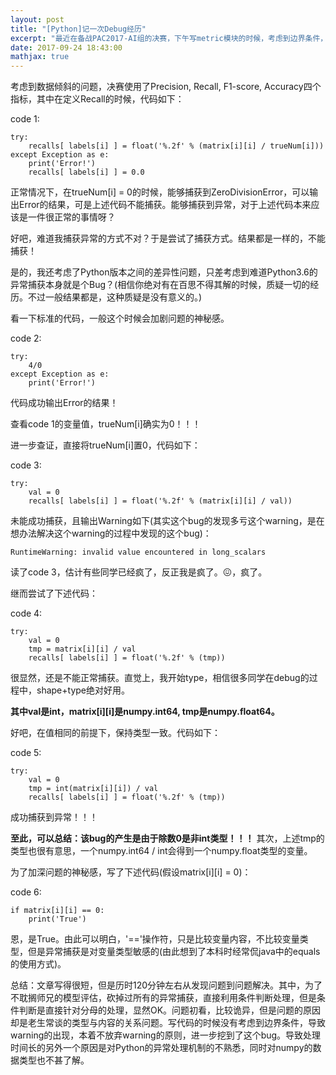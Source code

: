 ```yaml
---
layout: post
title: "[Python]记一次Debug经历"
excerpt: "最近在备战PAC2017-AI组的决赛，下午写metric模块的时候，考虑到边界条件，必要时需要捕获除零异常。但是，在问题没有发现之前，怎么也捕获不到，这是为什么呢？"
date: 2017-09-24 18:43:00
mathjax: true
---
```


考虑到数据倾斜的问题，决赛使用了Precision, Recall, F1-score, Accuracy四个指标，其中在定义Recall的时候，代码如下：


code 1:

    try:
        recalls[ labels[i] ] = float('%.2f' % (matrix[i][i] / trueNum[i]))
    except Exception as e:
        print('Error!')
        recalls[ labels[i] ] = 0.0

正常情况下，在trueNum[i] = 0的时候，能够捕获到ZeroDivisionError，可以输出Error的结果，可是上述代码不能捕获。能够捕获到异常，对于上述代码本来应该是一件很正常的事情呀？

好吧，难道我捕获异常的方式不对？于是尝试了捕获方式。结果都是一样的，不能捕获！

是的，我还考虑了Python版本之间的差异性问题，只差考虑到难道Python3.6的异常捕获本身就是个Bug？(相信你绝对有在百思不得其解的时候，质疑一切的经历。不过一般结果都是，这种质疑是没有意义的。)

看一下标准的代码，一般这个时候会加剧问题的神秘感。

code 2:

    try:
        4/0
    except Exception as e:
        print('Error!')

代码成功输出Error的结果！

查看code 1的变量值，trueNum[i]确实为0！！！

进一步查证，直接将trueNum[i]置0，代码如下：

code 3:

    try:
        val = 0
        recalls[ labels[i] ] = float('%.2f' % (matrix[i][i] / val))

未能成功捕获，且输出Warning如下(其实这个bug的发现多亏这个warning，是在想办法解决这个warning的过程中发现的这个bug)：

    RuntimeWarning: invalid value encountered in long_scalars

读了code 3，估计有些同学已经疯了，反正我是疯了。😖，疯了。

继而尝试了下述代码：

code 4:

    try:
        val = 0
        tmp = matrix[i][i] / val
        recalls[ labels[i] ] = float('%.2f' % (tmp))

很显然，还是不能正常捕获。直觉上，我开始type，相信很多同学在debug的过程中，shape+type绝对好用。

**其中val是int，matrix[i][i]是numpy.int64, tmp是numpy.float64。**

好吧，在值相同的前提下，保持类型一致。代码如下：

code 5:

    try:
        val = 0
        tmp = int(matrix[i][i]) / val
        recalls[ labels[i] ] = float('%.2f' % (tmp))

成功捕获到异常！！！

**至此，可以总结：该bug的产生是由于除数0是非int类型！！！** 其次，上述tmp的类型也很有意思，一个numpy.int64 / int会得到一个numpy.float类型的变量。

为了加深问题的神秘感，写了下述代码(假设matrix[i][i] = 0)：

code 6:

    if matrix[i][i] == 0:
        print('True')

恩，是True。由此可以明白，'=='操作符，只是比较变量内容，不比较变量类型，但是异常捕获是对变量类型敏感的(由此想到了本科时经常侃java中的equals的使用方式)。

总结：文章写得很短，但是历时120分钟左右从发现问题到问题解决。其中，为了不耽搁师兄的模型评估，砍掉过所有的异常捕获，直接利用条件判断处理，但是条件判断是直接针对分母的处理，显然OK。问题初看，比较诡异，但是问题的原因却是老生常谈的类型与内容的关系问题。写代码的时候没有考虑到边界条件，导致warning的出现，本着不放弃warning的原则，进一步挖到了这个bug。导致处理时间长的另外一个原因是对Python的异常处理机制的不熟悉，同时对numpy的数据类型也不甚了解。













